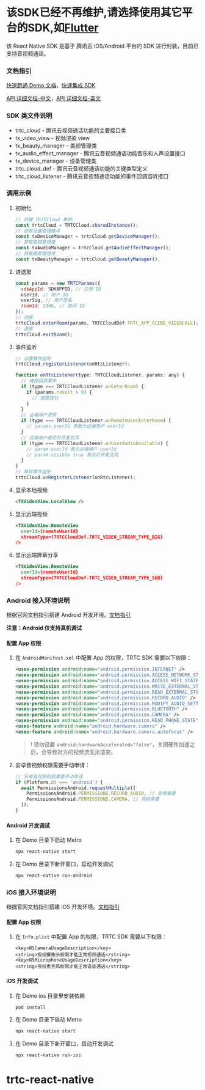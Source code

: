 # 该SDK已经不再维护,请选择使用其它平台的SDK,如[Flutter](https://pub.dev/packages/tencent_trtc_cloud)

该 React Native SDK 是基于 腾讯云 iOS/Android 平台的 SDK 进行封装，目前已支持音视频通话。

### 文档指引

[快速跑通 Demo 文档](https://cloud.tencent.com/document/product/647/63790)，[快速集成 SDK](https://cloud.tencent.com/document/product/647/63791)

[API 详细文档-中文](https://comm.qq.com/trtc-react-native/api/index.html)，[API 详细文档-英文](https://comm.qq.com/trtc-react-native-en/api2/index.html)

### SDK 类文件说明

- trtc_cloud - 腾讯云视频通话功能的主要接口类
- tx_video_view - 视频渲染 view
- tx_beauty_manager - 美颜管理类
- tx_audio_effect_manager - 腾讯云音视频通话功能音乐和人声设置接口
- tx_device_manager - 设备管理类
- trtc_cloud_def - 腾讯云音视频通话功能的关键类型定义
- trtc_cloud_listener - 腾讯云音视频通话功能的事件回调监听接口

### 调用示例

1. 初始化

   ```javascript
   // 创建 TRTCCloud 单例
   const trtcCloud = TRTCCloud.sharedInstance();
   // 获取设备管理模块
   const txDeviceManager = trtcCloud.getDeviceManager();
   // 获取音效管理类
   const txAudioManager = trtcCloud.getAudioEffectManager();
   // 获取美颜管理类
   const txBeautyManager = trtcCloud.getBeautyManager();
   ```

2. 进退房

   ```javascript
   const params = new TRTCParams({
     sdkAppId: SDKAPPID, // 应用 ID
     userId, // 用户 ID
     userSig, // 用户签名
     roomId: 2366, // 房间 ID
   });
   // 进房
   trtcCloud.enterRoom(params, TRTCCloudDef.TRTC_APP_SCENE_VIDEOCALL);
   // 退房
   trtcCloud.exitRoom();
   ```

3. 事件监听

   ```javascript
   // 设置事件监听
   trtcCloud.registerListener(onRtcListener);

   function onRtcListener(type: TRTCCloudListener, params: any) {
     // 进房回调事件
     if (type === TRTCCloudListener.onEnterRoom) {
       if (params.result > 0) {
         // 进房成功
       }
     }
     // 远端用户进房
     if (type === TRTCCloudListener.onRemoteUserEnterRoom) {
       // params.userId 参数为远端用户 userId
     }
     // 远端用户是否打开麦克风
     if (type === TRTCCloudListener.onUserAudioAvailable) {
       // param.userId 表示远端用户 userId
       // param.visible true 表示打开麦克风
     }
   }
   // 移除事件监听
   trtcCloud.unRegisterListener(onRtcListener);
   ```

4. 显示本地视频

   ```xml
   <TXVideoView.LocalView />
   ```

5. 显示远端视频

   ```xml
   <TXVideoView.RemoteView
     userId={remoteUserId}
     streamType={TRTCCloudDef.TRTC_VIDEO_STREAM_TYPE_BIG}
   />
   ```

6. 显示远端屏幕分享

   ```xml
   <TXVideoView.RemoteView
     userId={remoteUserId}
     streamType={TRTCCloudDef.TRTC_VIDEO_STREAM_TYPE_SUB}
   />
   ```

### Android 接入环境说明

根据官网文档指引搭建 Android 开发环境。[文档指引](https://reactnative.dev/docs/environment-setup)

**注意：Android 仅支持真机调试**

#### 配置 App 权限

1. 在 `AndroidManifest.xml` 中配置 App 的权限，TRTC SDK 需要以下权限：

   ```xml
   <uses-permission android:name="android.permission.INTERNET" />
   <uses-permission android:name="android.permission.ACCESS_NETWORK_STATE" />
   <uses-permission android:name="android.permission.ACCESS_WIFI_STATE" />
   <uses-permission android:name="android.permission.WRITE_EXTERNAL_STORAGE" />
   <uses-permission android:name="android.permission.READ_EXTERNAL_STORAGE" />
   <uses-permission android:name="android.permission.RECORD_AUDIO" />
   <uses-permission android:name="android.permission.MODIFY_AUDIO_SETTINGS" />
   <uses-permission android:name="android.permission.BLUETOOTH" />
   <uses-permission android:name="android.permission.CAMERA" />
   <uses-permission android:name="android.permission.READ_PHONE_STATE" />
   <uses-feature android:name="android.hardware.camera" />
   <uses-feature android:name="android.hardware.camera.autofocus" />
   ```

   > ! 请勿设置 `android:hardwareAccelerated="false"`，关闭硬件加速之后，会导致对方的视频流无法渲染。

2. 安卓音视频权限需要手动申请：

   ```javascript
   // 安卓音视频权限需要手动申请
   if (Platform.OS === 'android') {
     await PermissionsAndroid.requestMultiple([
       PermissionsAndroid.PERMISSIONS.RECORD_AUDIO, // 音频需要
       PermissionsAndroid.PERMISSIONS.CAMERA, // 视频需要
     ]);
   }
   ```

#### Android 开发调试

1. 在 Demo 目录下启动 Metro

   ```sh
   npx react-native start
   ```

2. 在 Demo 目录下新开窗口，启动开发调试

   ```sh
   npx react-native run-android
   ```

### iOS 接入环境说明

根据官网文档指引搭建 iOS 开发环境。[文档指引](https://reactnative.dev/docs/environment-setup)

#### 配置 App 权限

1. 在 `Info.plist` 中配置 App 的权限，TRTC SDK 需要以下权限：

   ```plist
   <key>NSCameraUsageDescription</key>
   <string>授权摄像头权限才能正常视频通话</string>
   <key>NSMicrophoneUsageDescription</key>
   <string>授权麦克风权限才能正常语音通话</string>
   ```

#### iOS 开发调试

1. 在 Demo ios 目录里安装依赖

   ```sh
   pod install
   ```

2. 在 Demo 目录下启动 Metro

   ```sh
   npx react-native start
   ```

3. 在 Demo 目录下新开窗口，启动开发调试

   ```sh
   npx react-native run-ios
   ```
# trtc-react-native

